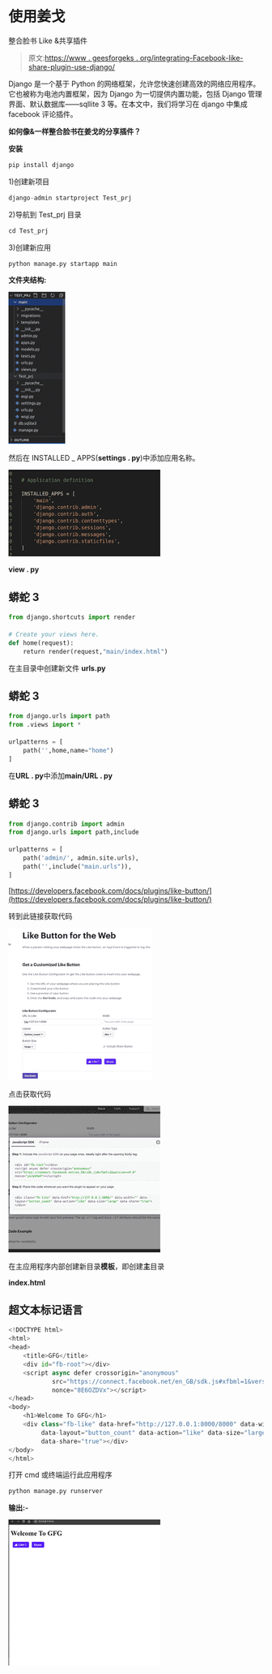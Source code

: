 # 使用姜戈

整合脸书 Like &共享插件

> 原文:[https://www . geesforgeks . org/integrating-Facebook-like-share-plugin-use-django/](https://www.geeksforgeeks.org/integrating-facebook-like-share-plugin-using-django/)

Django 是一个基于 Python 的网络框架，允许您快速创建高效的网络应用程序。它也被称为电池内置框架，因为 Django 为一切提供内置功能，包括 Django 管理界面、默认数据库——sqllite 3 等。在本文中，我们将学习在 django 中集成 facebook 评论插件。

**如何像&一样整合脸书在姜戈的分享插件？**

**安装**

```py
pip install django
```

1)创建新项目

```py
django-admin startproject Test_prj
```

2)导航到 Test_prj 目录

```py
cd Test_prj
```

3)创建新应用

```py
python manage.py startapp main
```

**文件夹结构:**

![](img/4c96d86afcd31d49bd635cbdbabb2778.png)

然后在 INSTALLED _ APPS(**settings . py**)中添加应用名称。

![](img/87cdf455b288de2508781e2409acedb4.png)

**view . py**

## 蟒蛇 3

```py
from django.shortcuts import render

# Create your views here.
def home(request):
    return render(request,"main/index.html")
```

在主目录中创建新文件 **urls.py**

## 蟒蛇 3

```py
from django.urls import path
from .views import *

urlpatterns = [
    path('',home,name="home")
]
```

在**URL . py**中添加**main/URL . py**

## 蟒蛇 3

```py
from django.contrib import admin
from django.urls import path,include

urlpatterns = [
    path('admin/', admin.site.urls),
    path('',include("main.urls")),
]
```

[https://developers.facebook.com/docs/plugins/like-button/](https://developers.facebook.com/docs/plugins/like-button/)

转到此链接获取代码

![](img/0dad4fde4cda5220e45386923288b0d2.png)

点击获取代码

![](img/fe116426621074d06290aa3e3e054e09.png)

在主应用程序内部创建新目录**模板**，即创建**主**目录

**index.html**

## 超文本标记语言

```py
<!DOCTYPE html>
<html>
<head>
    <title>GFG</title>
    <div id="fb-root"></div>
    <script async defer crossorigin="anonymous" 
            src="https://connect.facebook.net/en_GB/sdk.js#xfbml=1&version=v9.0" 
            nonce="8E6OZDVx"></script>
</head>
<body>
    <h1>Welcome To GFG</h1>
    <div class="fb-like" data-href="http://127.0.0.1:8000/8000" data-width=""
         data-layout="button_count" data-action="like" data-size="large" 
         data-share="true"></div>
</body>
</html>
```

打开 cmd 或终端运行此应用程序

```py
python manage.py runserver
```

**输出:-**

![](img/00c5e6f8aab81a1b957b21731527d82a.png)